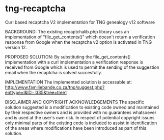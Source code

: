# tng-recaptcha
Curl based recaptcha V2 implementation for TNG genealogy v12 software

BACKGROUND:
The existing recaptchalib.php library uses an implementation of "file_get_contents()" which doesn't return a verification response from Google when the recaptcha v2 option is activated in TNG version 12.

PROPOSED SOLUTION:
By substituting the file_get_contents() implementation with a curl implementation a verification response is received from Google which is used to permit the sending of the suggestion email when the recaptcha is solved succesfully.

IMPLEMENTATION
The implemented solution is accessable at:
http://www.familiebande.co.za/tng/suggest.php?enttype=I&ID=I335&tree=tree1

DISCLAIMER AND COPYRIGHT ACKNOWLEDGEMENTS
The specific solution suggested is a modification to existing code owned and maintained by their respective owners and is provided with no guarantees whatsoever and is used at the user's own risk.
In respect of potential copyright issues only minimal parts of the existing code is included to assist in identification of the areas where modifications have been introduced as part of this solution.
